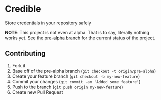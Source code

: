 # Credible

Store credentials in your repository safely

**NOTE**: This project is not even at alpha. That is to say, literally nothing works yet. See the [pre-alpha branch](/listrophy/credible/tree/pre-alpha) for the current status of the project.

## Contributing

1. Fork it
2. Base off of the pre-alpha branch (`git checkout -t origin/pre-alpha`)
2. Create your feature branch (`git checkout -b my-new-feature`)
3. Commit your changes (`git commit -am 'Added some feature'`)
4. Push to the branch (`git push origin my-new-feature`)
5. Create new Pull Request
